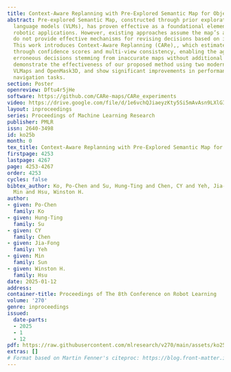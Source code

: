 ```yaml
---
title: Context-Aware Replanning with Pre-Explored Semantic Map for Object Navigation
abstract: Pre-explored Semantic Map, constructed through prior exploration using visual
  language models (VLMs), has proven effective as a foundational element for training-free
  robotic applications. However, existing approaches assume the map’s accuracy and
  do not provide effective mechanisms for revising decisions based on incorrect maps.
  This work introduces Context-Aware Replanning (CARe),, which estimates map uncertainty
  through confidence scores and multi-view consistency, enabling the agent to revise
  erroneous decisions stemming from inaccurate maps without additional labels. We
  demonstrate the effectiveness of our proposed method using two modern map backbones,
  VLMaps and OpenMask3D, and show significant improvements in performance on object
  navigation tasks.
section: Poster
openreview: Dftu4r5jHe
software: https://github.com/CARe-maps/CARe_experiments
video: https://drive.google.com/file/d/1e6vchQJiaeyzKty5Si5mAvAsn9LXlGIv/preview
layout: inproceedings
series: Proceedings of Machine Learning Research
publisher: PMLR
issn: 2640-3498
id: ko25b
month: 0
tex_title: Context-Aware Replanning with Pre-Explored Semantic Map for Object Navigation
firstpage: 4253
lastpage: 4267
page: 4253-4267
order: 4253
cycles: false
bibtex_author: Ko, Po-Chen and Su, Hung-Ting and Chen, CY and Yeh, Jia-Fong and Sun,
  Min and Hsu, Winston H.
author:
- given: Po-Chen
  family: Ko
- given: Hung-Ting
  family: Su
- given: CY
  family: Chen
- given: Jia-Fong
  family: Yeh
- given: Min
  family: Sun
- given: Winston H.
  family: Hsu
date: 2025-01-12
address:
container-title: Proceedings of The 8th Conference on Robot Learning
volume: '270'
genre: inproceedings
issued:
  date-parts:
  - 2025
  - 1
  - 12
pdf: https://raw.githubusercontent.com/mlresearch/v270/main/assets/ko25b/ko25b.pdf
extras: []
# Format based on Martin Fenner's citeproc: https://blog.front-matter.io/posts/citeproc-yaml-for-bibliographies/
---
```

